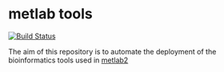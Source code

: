 # metlab tools

[![Build Status](https://travis-ci.org/SGBC/metlab_tools.svg?branch=master)](https://travis-ci.org/SGBC/metlab_tools)

The aim of this repository is to automate the deployment of the bioinformatics
tools used in [metlab2](https://github.com/HadrienG/metlab2)
